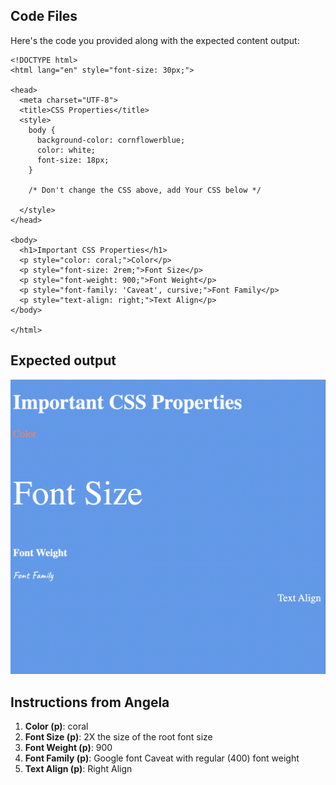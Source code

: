 ## Code Files

Here's the code you provided along with the expected content output:

```
<!DOCTYPE html>
<html lang="en" style="font-size: 30px;">

<head>
  <meta charset="UTF-8">
  <title>CSS Properties</title>
  <style>
    body {
      background-color: cornflowerblue;
      color: white;
      font-size: 18px;
    }

    /* Don't change the CSS above, add Your CSS below */

  </style>
</head>

<body>
  <h1>Important CSS Properties</h1>
  <p style="color: coral;">Color</p>
  <p style="font-size: 2rem;">Font Size</p>
  <p style="font-weight: 900;">Font Weight</p>
  <p style="font-family: 'Caveat', cursive;">Font Family</p>
  <p style="text-align: right;">Text Align</p>
</body>

</html>
```

## Expected output 
![output](./goal.png)

## Instructions from Angela

1. **Color (p)**: coral
2. **Font Size (p)**: 2X the size of the root font size
3. **Font Weight (p)**: 900
4. **Font Family (p)**: Google font Caveat with regular (400) font weight
5. **Text Align (p)**: Right Align
